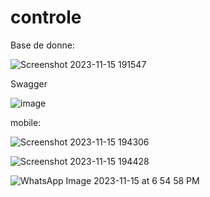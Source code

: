 # controle
 Base de donne:


 
![Screenshot 2023-11-15 191547](https://github.com/safiyadaoudi01/controle/assets/120654774/ce3087af-263e-4b32-81a1-c84de96bc05a)


Swagger


![image](https://github.com/safiyadaoudi01/controle/assets/120654774/0ebc69fb-21fc-4bd6-97e6-fcf1c40d36e1)



mobile:




![Screenshot 2023-11-15 194306](https://github.com/safiyadaoudi01/controle/assets/120654774/4d7d321c-6fc9-4e0a-b9d4-8005d5d47cf0)





![Screenshot 2023-11-15 194428](https://github.com/safiyadaoudi01/controle/assets/120654774/366586db-72a8-4e92-875c-6049b7bddbcd)




![WhatsApp Image 2023-11-15 at 6 54 58 PM](https://github.com/safiyadaoudi01/controle/assets/120654774/781f28e6-14ad-4bc7-a596-eaebb0ea9ea8)




